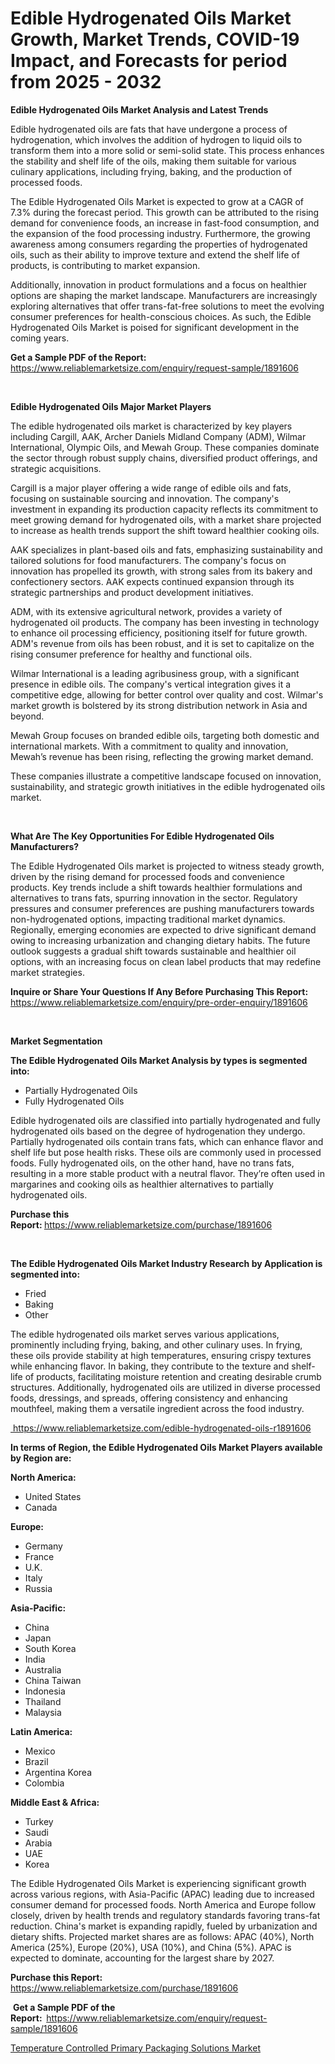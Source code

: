 <p><h1>Edible Hydrogenated Oils Market Growth, Market Trends, COVID-19 Impact, and Forecasts for period from 2025 - 2032</h1></p><p><strong>Edible Hydrogenated Oils Market Analysis and Latest Trends</strong></p>
<p><p>Edible hydrogenated oils are fats that have undergone a process of hydrogenation, which involves the addition of hydrogen to liquid oils to transform them into a more solid or semi-solid state. This process enhances the stability and shelf life of the oils, making them suitable for various culinary applications, including frying, baking, and the production of processed foods. </p><p>The Edible Hydrogenated Oils Market is expected to grow at a CAGR of 7.3% during the forecast period. This growth can be attributed to the rising demand for convenience foods, an increase in fast-food consumption, and the expansion of the food processing industry. Furthermore, the growing awareness among consumers regarding the properties of hydrogenated oils, such as their ability to improve texture and extend the shelf life of products, is contributing to market expansion. </p><p>Additionally, innovation in product formulations and a focus on healthier options are shaping the market landscape. Manufacturers are increasingly exploring alternatives that offer trans-fat-free solutions to meet the evolving consumer preferences for health-conscious choices. As such, the Edible Hydrogenated Oils Market is poised for significant development in the coming years.</p></p>
<p><strong>Get a Sample PDF of the Report:&nbsp;</strong> <a href="https://www.reliablemarketsize.com/enquiry/request-sample/1891606?utm_campaign=3165&utm_medium=2&utm_source=Github&utm_content=ia&utm_term=28032025&utm_id=edible-hydrogenated-oils">https://www.reliablemarketsize.com/enquiry/request-sample/1891606</a></p>
<p>&nbsp;</p>
<p><strong>Edible Hydrogenated Oils Major Market Players</strong></p>
<p><p>The edible hydrogenated oils market is characterized by key players including Cargill, AAK, Archer Daniels Midland Company (ADM), Wilmar International, Olympic Oils, and Mewah Group. These companies dominate the sector through robust supply chains, diversified product offerings, and strategic acquisitions.</p><p>Cargill is a major player offering a wide range of edible oils and fats, focusing on sustainable sourcing and innovation. The company's investment in expanding its production capacity reflects its commitment to meet growing demand for hydrogenated oils, with a market share projected to increase as health trends support the shift toward healthier cooking oils.</p><p>AAK specializes in plant-based oils and fats, emphasizing sustainability and tailored solutions for food manufacturers. The company's focus on innovation has propelled its growth, with strong sales from its bakery and confectionery sectors. AAK expects continued expansion through its strategic partnerships and product development initiatives.</p><p>ADM, with its extensive agricultural network, provides a variety of hydrogenated oil products. The company has been investing in technology to enhance oil processing efficiency, positioning itself for future growth. ADM's revenue from oils has been robust, and it is set to capitalize on the rising consumer preference for healthy and functional oils.</p><p>Wilmar International is a leading agribusiness group, with a significant presence in edible oils. The company's vertical integration gives it a competitive edge, allowing for better control over quality and cost. Wilmar's market growth is bolstered by its strong distribution network in Asia and beyond.</p><p>Mewah Group focuses on branded edible oils, targeting both domestic and international markets. With a commitment to quality and innovation, Mewah’s revenue has been rising, reflecting the growing market demand.</p><p>These companies illustrate a competitive landscape focused on innovation, sustainability, and strategic growth initiatives in the edible hydrogenated oils market.</p></p>
<p>&nbsp;</p>
<p><strong>What Are The Key Opportunities For Edible Hydrogenated Oils Manufacturers?</strong></p>
<p><p>The Edible Hydrogenated Oils market is projected to witness steady growth, driven by the rising demand for processed foods and convenience products. Key trends include a shift towards healthier formulations and alternatives to trans fats, spurring innovation in the sector. Regulatory pressures and consumer preferences are pushing manufacturers towards non-hydrogenated options, impacting traditional market dynamics. Regionally, emerging economies are expected to drive significant demand owing to increasing urbanization and changing dietary habits. The future outlook suggests a gradual shift towards sustainable and healthier oil options, with an increasing focus on clean label products that may redefine market strategies.</p></p>
<p><strong>Inquire or Share Your Questions If Any Before Purchasing This Report:</strong> <a href="https://www.reliablemarketsize.com/enquiry/pre-order-enquiry/1891606?utm_campaign=3165&utm_medium=2&utm_source=Github&utm_content=ia&utm_term=28032025&utm_id=edible-hydrogenated-oils">https://www.reliablemarketsize.com/enquiry/pre-order-enquiry/1891606</a></p>
<p>&nbsp;</p>
<p><strong>Market Segmentation</strong></p>
<p><strong>The Edible Hydrogenated Oils Market Analysis by types is segmented into:</strong></p>
<p><ul><li>Partially Hydrogenated Oils</li><li>Fully Hydrogenated Oils</li></ul></p>
<p><p>Edible hydrogenated oils are classified into partially hydrogenated and fully hydrogenated oils based on the degree of hydrogenation they undergo. Partially hydrogenated oils contain trans fats, which can enhance flavor and shelf life but pose health risks. These oils are commonly used in processed foods. Fully hydrogenated oils, on the other hand, have no trans fats, resulting in a more stable product with a neutral flavor. They’re often used in margarines and cooking oils as healthier alternatives to partially hydrogenated oils.</p></p>
<p><strong>Purchase this Report:&nbsp;</strong><a href="https://www.reliablemarketsize.com/purchase/1891606?utm_campaign=3165&utm_medium=2&utm_source=Github&utm_content=ia&utm_term=28032025&utm_id=edible-hydrogenated-oils">https://www.reliablemarketsize.com/purchase/1891606</a></p>
<p>&nbsp;</p>
<p><strong>The Edible Hydrogenated Oils Market Industry Research by Application is segmented into:</strong></p>
<p><ul><li>Fried</li><li>Baking</li><li>Other</li></ul></p>
<p><p>The edible hydrogenated oils market serves various applications, prominently including frying, baking, and other culinary uses. In frying, these oils provide stability at high temperatures, ensuring crispy textures while enhancing flavor. In baking, they contribute to the texture and shelf-life of products, facilitating moisture retention and creating desirable crumb structures. Additionally, hydrogenated oils are utilized in diverse processed foods, dressings, and spreads, offering consistency and enhancing mouthfeel, making them a versatile ingredient across the food industry.</p></p>
<p><a href="https://www.reliablemarketsize.com/edible-hydrogenated-oils-r1891606?utm_campaign=3165&utm_medium=2&utm_source=Github&utm_content=ia&utm_term=28032025&utm_id=edible-hydrogenated-oils">&nbsp;https://www.reliablemarketsize.com/edible-hydrogenated-oils-r1891606</a></p>
<p><strong>In terms of Region, the Edible Hydrogenated Oils Market Players available by Region are:</strong></p>
<p>
    <p> <strong> North America: </strong>
        <ul>
            <li>United States</li>
            <li>Canada</li>
        </ul>
        </p> 
    <p> <strong> Europe: </strong>
        <ul>
            <li>Germany</li>
            <li>France</li>
            <li>U.K.</li>
            <li>Italy</li>
            <li>Russia</li>
        </ul>
        </p> 
    <p> <strong> Asia-Pacific: </strong>
        <ul>
            <li>China</li>
            <li>Japan</li>
            <li>South Korea</li>
            <li>India</li>
            <li>Australia</li>
            <li>China Taiwan</li>
            <li>Indonesia</li>
            <li>Thailand</li>
            <li>Malaysia</li>
        </ul>
        </p> 
    <p> <strong> Latin America: </strong>
        <ul>
            <li>Mexico</li>
            <li>Brazil</li>
            <li>Argentina Korea</li>
            <li>Colombia</li>
        </ul>
        </p> 
    <p> <strong> Middle East & Africa: </strong>
        <ul>
            <li>Turkey</li>
            <li>Saudi</li>
            <li>Arabia</li>
            <li>UAE</li>
            <li>Korea</li>
        </ul>
    </p>
    </p>
<p><p>The Edible Hydrogenated Oils Market is experiencing significant growth across various regions, with Asia-Pacific (APAC) leading due to increased consumer demand for processed foods. North America and Europe follow closely, driven by health trends and regulatory standards favoring trans-fat reduction. China's market is expanding rapidly, fueled by urbanization and dietary shifts. Projected market shares are as follows: APAC (40%), North America (25%), Europe (20%), USA (10%), and China (5%). APAC is expected to dominate, accounting for the largest share by 2027.</p></p>
<p><strong>Purchase this Report: </strong><a href="https://www.reliablemarketsize.com/purchase/1891606?utm_campaign=3165&utm_medium=2&utm_source=Github&utm_content=ia&utm_term=28032025&utm_id=edible-hydrogenated-oils">https://www.reliablemarketsize.com/purchase/1891606</a></p>
<p>&nbsp;<strong>Get a Sample PDF of the Report:&nbsp;&nbsp;</strong><a href="https://www.reliablemarketsize.com/enquiry/request-sample/1891606?utm_campaign=3165&utm_medium=2&utm_source=Github&utm_content=ia&utm_term=28032025&utm_id=edible-hydrogenated-oils">https://www.reliablemarketsize.com/enquiry/request-sample/1891606</a></p>
<p><strong></strong></p>
<p><p><a href="https://github.com/guleealhani/Market-Research-Report-List-1/blob/main/temperature-controlled-primary-packaging-solutions-market.md?utm_campaign=3165&utm_medium=2&utm_source=Github&utm_content=ia&utm_term=28032025&utm_id=edible-hydrogenated-oils">Temperature Controlled Primary Packaging Solutions Market</a></p></p>